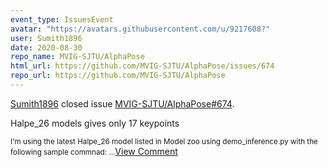 ```yaml
---
event_type: IssuesEvent
avatar: "https://avatars.githubusercontent.com/u/9217608?"
user: Sumith1896
date: 2020-08-30
repo_name: MVIG-SJTU/AlphaPose
html_url: https://github.com/MVIG-SJTU/AlphaPose/issues/674
repo_url: https://github.com/MVIG-SJTU/AlphaPose
---
```


<a href='https://github.com/Sumith1896' target='_blank'>Sumith1896</a> closed issue <a href='https://github.com/MVIG-SJTU/AlphaPose/issues/674' target='_blank'>MVIG-SJTU/AlphaPose#674</a>.

<p>Halpe_26 models gives only 17 keypoints</p><small>I'm using the latest Halpe_26 model listed in Model zoo using demo_inference.py with the following sample commnad:...</small><a href='https://github.com/MVIG-SJTU/AlphaPose/issues/674' target='_blank'>View Comment</a>